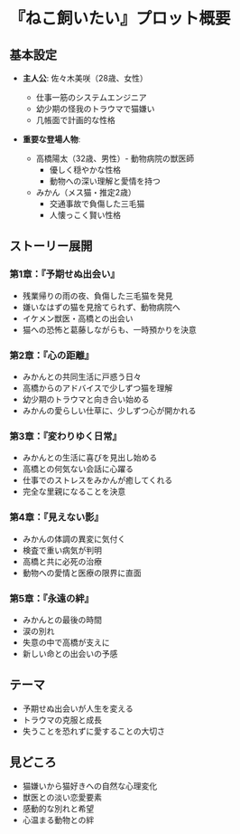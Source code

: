 # 『ねこ飼いたい』プロット概要

## 基本設定
- **主人公**: 佐々木美咲（28歳、女性）
  - 仕事一筋のシステムエンジニア
  - 幼少期の怪我のトラウマで猫嫌い
  - 几帳面で計画的な性格

- **重要な登場人物**:
  - 高橋陽太（32歳、男性）- 動物病院の獣医師
    - 優しく穏やかな性格
    - 動物への深い理解と愛情を持つ
  - みかん（メス猫・推定2歳）
    - 交通事故で負傷した三毛猫
    - 人懐っこく賢い性格

## ストーリー展開

### 第1章：『予期せぬ出会い』
- 残業帰りの雨の夜、負傷した三毛猫を発見
- 嫌いなはずの猫を見捨てられず、動物病院へ
- イケメン獣医・高橋との出会い
- 猫への恐怖と葛藤しながらも、一時預かりを決意

### 第2章：『心の距離』
- みかんとの共同生活に戸惑う日々
- 高橋からのアドバイスで少しずつ猫を理解
- 幼少期のトラウマと向き合い始める
- みかんの愛らしい仕草に、少しずつ心が開かれる

### 第3章：『変わりゆく日常』
- みかんとの生活に喜びを見出し始める
- 高橋との何気ない会話に心躍る
- 仕事でのストレスをみかんが癒してくれる
- 完全な里親になることを決意

### 第4章：『見えない影』
- みかんの体調の異変に気付く
- 検査で重い病気が判明
- 高橋と共に必死の治療
- 動物への愛情と医療の限界に直面

### 第5章：『永遠の絆』
- みかんとの最後の時間
- 涙の別れ
- 失意の中で高橋が支えに
- 新しい命との出会いの予感

## テーマ
- 予期せぬ出会いが人生を変える
- トラウマの克服と成長
- 失うことを恐れずに愛することの大切さ

## 見どころ
- 猫嫌いから猫好きへの自然な心理変化
- 獣医との淡い恋愛要素
- 感動的な別れと希望
- 心温まる動物との絆
